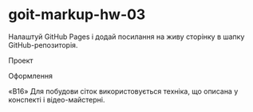 # goit-markup-hw-03

<!-- Додай стилі для геометрії (ширини, відступи, поля і рамки) і позиціонування контенту за допомогою Flexbox для сторінок макета домашнього завдання #3. -->
Налаштуй GitHub Pages і додай посилання на живу сторінку в шапку GitHub-репозиторія.


Проект

<!-- «A7» На всіх HTML-сторінках підключений нормалізатор стилів modern-nomalize. -->


Оформлення

<!-- «B1» Допускається глобальне скидання стилів за селектором тегу для елементів <h1>...<h6>, <p> і <ul>. -->
<!-- 
«B2» В елементів відсутні зовнішні відступи (властивість margin), «пробивають» батьківський елемент. -->

<!-- «B3» В однорядкових колекціях елементів очищений крайній лівий або правий margin елементів (якщо він є). -->

<!-- «B4» Для відступів між двома сусідніми елементами використовується властивість margin. -->

<!-- «B5» Для проміжку між межею батька і його дитиною використовується властивість padding. -->

<!-- «B6» Розміри зовнішніх відступів (властивість margin) і внутрішніх полів (властивість padding) елементів задані точно за макетом. -->

<!-- «B7» Створений загальний допоміжний клас .container для центрування і обмеження контенту по ширині. -->

<!-- «B8» Ширина «контейнера» відповідає макету і дорівнює 1200px. -->

<!-- «B9» «Контейнер» обгортає контент хедера, футера і секцій. Тобто знаходиться всередині них. -->

<!-- «B10» Для розташування елементів використовується Flexbox, але тільки там, де це необхідно. Наприклад у шапці, навігації, списках в секціях тощо, тобто там, де розташувати елементи горизонтально по-іншому неможливо. -->

<!-- «B11» Фінальні розміри блоків в браузері відповідають макету. -->
<!-- 
«B12» В елементів відсутня фіксована висота, вона визначається їх контентом. -->

<!-- «B13» У хедера є нижня рамка, необхідно сильно наблизити макет, щоб побачити її. -->

<!-- «B14» Секції розташовані одна під одною як стопка книг, без зовнішніх відступів. -->

<!-- «B15» Для всіх секцій використовується один клас .section, задані верхні і нижні падінги по 94px, що відсувають контент всередину секції. -->

«B16» Для побудови сіток використовується техніка, що описана у конспекті і відео-майстерні.

<!-- «B17» У картках на сторінці Портфоліо є рамка (властивість border), але тільки у нижній частині картки. -->